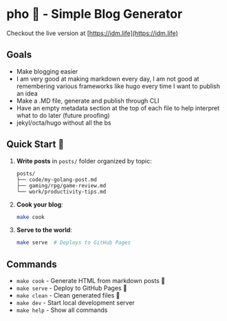 # pho 🍜 - Simple Blog Generator

Checkout the live version at [https://idm.life](https://idm.life)

## Goals
- Make blogging easier
- I am very good at making markdown every day, I am not good at remembering various frameworks like hugo every time I want to publish an idea
- Make a .MD file, generate and publish through CLI
- Have an empty metadata section at the top of each file to help interpret what to do later (future proofing)
- jekyl/octa/hugo without all the bs


## Quick Start 🚀

1. **Write posts** in `posts/` folder organized by topic:
   ```
   posts/
   ├── code/my-golang-post.md
   ├── gaming/rpg/game-review.md
   └── work/productivity-tips.md
   ```

2. **Cook your blog**:
   ```bash
   make cook
   ```

3. **Serve to the world**:
   ```bash
   make serve  # Deploys to GitHub Pages
   ```

## Commands

- `make cook` - Generate HTML from markdown posts 🍜
- `make serve` - Deploy to GitHub Pages 🥢  
- `make clean` - Clean generated files 🧹
- `make dev` - Start local development server
- `make help` - Show all commands

